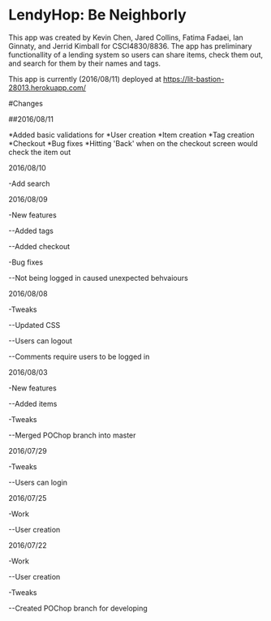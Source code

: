 # LendyHop: Be Neighborly

This app was created by Kevin Chen, Jared Collins, Fatima Fadaei, Ian Ginnaty, and Jerrid Kimball for
CSCI4830/8836. The app has preliminary functionallity of a lending system so users can share items,
check them out, and search for them by their names and tags.

This app is currently (2016/08/11) deployed at https://lit-bastion-28013.herokuapp.com/

#Changes

##2016/08/11

*Added basic validations for
 *User creation
 *Item creation
 *Tag creation
 *Checkout
*Bug fixes
 *Hitting 'Back' when on the checkout screen would check the item out
        
        
2016/08/10

-Add search
    
    
2016/08/09

-New features

--Added tags

--Added checkout

-Bug fixes
    
--Not being logged in caused unexpected behvaiours
        
        
2016/08/08

-Tweaks
    
--Updated CSS

--Users can logout

--Comments require users to be logged in
        
        
2016/08/03

-New features
    
--Added items
        
-Tweaks
    
--Merged POChop branch into master
        

2016/07/29

-Tweaks
    
--Users can login
        

2016/07/25

-Work
    
--User creation
        

2016/07/22

-Work
    
--User creation
        
-Tweaks
    
--Created POChop branch for developing
        
